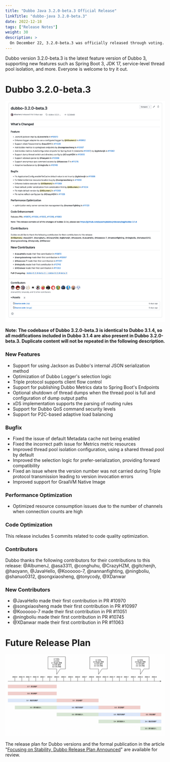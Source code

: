 ```yaml
---
title: "Dubbo Java 3.2.0-beta.3 Official Release"
linkTitle: "dubbo-java 3.2.0-beta.3"
date: 2022-12-18
tags: ["Release Notes"]
weight: 30
description: >
  On December 22, 3.2.0-beta.3 was officially released through voting. This article will introduce an overview of the changes in the release.
---
```


Dubbo version 3.2.0-beta.3 is the latest feature version of Dubbo 3, supporting new features such as Spring Boot 3, JDK 17, service-level thread pool isolation, and more. Everyone is welcome to try it out.

# Dubbo 3.2.0-beta.3

![image.png](/imgs/blog/release/3-2-0-beta-3.png)

**Note: The codebase of Dubbo 3.2.0-beta.3 is identical to Dubbo 3.1.4, so all modifications included in Dubbo 3.1.4 are also present in Dubbo 3.2.0-beta.3. Duplicate content will not be repeated in the following description.**

### New Features

- Support for using Jackson as Dubbo's internal JSON serialization method
- Optimization of Dubbo Logger's selection logic 
- Triple protocol supports client flow control
- Support for publishing Dubbo Metrics data to Spring Boot's Endpoints
- Optional shutdown of thread dumps when the thread pool is full and configuration of dump output paths
- xDS implementation supports the parsing of routing rules
- Support for Dubbo QoS command security levels
- Support for P2C-based adaptive load balancing

### Bugfix

- Fixed the issue of default Metadata cache not being enabled
- Fixed the incorrect path issue for Metrics metric resources
- Improved thread pool isolation configuration, using a shared thread pool by default
- Improved the selection logic for prefer-serialization, providing forward compatibility
- Fixed an issue where the version number was not carried during Triple protocol transmission leading to version invocation errors
- Improved support for GraalVM Native Image

### Performance Optimization

- Optimized resource consumption issues due to the number of channels when connection counts are high

### Code Optimization

This release includes 5 commits related to code quality optimization.

### Contributors

Dubbo thanks the following contributors for their contributions to this release: @AlbumenJ, @asa3311, @conghuhu, @CrazyHZM, @gitchenjh, @haoyann, @JavaHello, @Koooooo-7, @nannanfighting, @ningboliu, @shanuo0312, @songxiaosheng, @tonycody, @XDanwar

### New Contributors

- @JavaHello made their first contribution in PR #10970
- @songxiaosheng made their first contribution in PR #10997
- @Koooooo-7 made their first contribution in PR #11051
- @ningboliu made their first contribution in PR #10745
- @XDanwar made their first contribution in PR #11063

# Future Release Plan

![image.png](/imgs/blog/release/release-roadmap.png)

The release plan for Dubbo versions and the formal publication in the article "[Focusing on Stability, Dubbo Release Plan Announced](https://mp.weixin.qq.com/s?__biz=MzIwODYwNTA4MA==&mid=2247484424&idx=1&sn=2f5ff4846f7dafad325f78fd8cf4d1fc&chksm=9701deffa07657e9a46eb97bb859770b4856599566b992724013a848a730f394702938e72404&token=1547029975&lang=zh_CN#rd)" are available for review.

